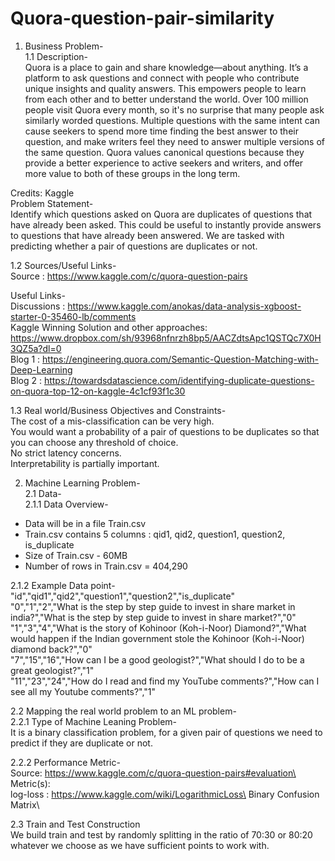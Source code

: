 # Quora-question-pair-similarity

1. Business Problem-\
1.1 Description-\
Quora is a place to gain and share knowledge—about anything. It’s a platform to ask questions and connect with people who contribute unique insights and quality answers. This empowers people to learn from each other and to better understand the world.
Over 100 million people visit Quora every month, so it's no surprise that many people ask similarly worded questions. Multiple questions with the same intent can cause seekers to spend more time finding the best answer to their question, and make writers feel they need to answer multiple versions of the same question. Quora values canonical questions because they provide a better experience to active seekers and writers, and offer more value to both of these groups in the long term.

Credits: Kaggle\
Problem Statement-\
Identify which questions asked on Quora are duplicates of questions that have already been asked.
This could be useful to instantly provide answers to questions that have already been answered.
We are tasked with predicting whether a pair of questions are duplicates or not.

1.2 Sources/Useful Links-\
Source : https://www.kaggle.com/c/quora-question-pairs 

Useful Links-\
Discussions : https://www.kaggle.com/anokas/data-analysis-xgboost-starter-0-35460-lb/comments \
Kaggle Winning Solution and other approaches: https://www.dropbox.com/sh/93968nfnrzh8bp5/AACZdtsApc1QSTQc7X0H3QZ5a?dl=0 \
Blog 1 : https://engineering.quora.com/Semantic-Question-Matching-with-Deep-Learning \
Blog 2 : https://towardsdatascience.com/identifying-duplicate-questions-on-quora-top-12-on-kaggle-4c1cf93f1c30

1.3 Real world/Business Objectives and Constraints-\
The cost of a mis-classification can be very high.\
You would want a probability of a pair of questions to be duplicates so that you can choose any threshold of choice.\
No strict latency concerns.\
Interpretability is partially important.

2. Machine Learning Problem-\
2.1 Data-\
2.1.1 Data Overview-
- Data will be in a file Train.csv 
- Train.csv contains 5 columns : qid1, qid2, question1, question2, is_duplicate 
- Size of Train.csv - 60MB 
- Number of rows in Train.csv = 404,290

2.1.2 Example Data point-\
"id","qid1","qid2","question1","question2","is_duplicate"\
"0","1","2","What is the step by step guide to invest in share market in india?","What is the step by step guide to invest in share market?","0"\
"1","3","4","What is the story of Kohinoor (Koh-i-Noor) Diamond?","What would happen if the Indian government stole the Kohinoor (Koh-i-Noor) diamond back?","0"\
"7","15","16","How can I be a good geologist?","What should I do to be a great geologist?","1"\
"11","23","24","How do I read and find my YouTube comments?","How can I see all my Youtube comments?","1"

2.2 Mapping the real world problem to an ML problem-\
2.2.1 Type of Machine Leaning Problem-\
It is a binary classification problem, for a given pair of questions we need to predict if they are duplicate or not.

2.2.2 Performance Metric-\
Source: https://www.kaggle.com/c/quora-question-pairs#evaluation\
Metric(s):\
log-loss : https://www.kaggle.com/wiki/LogarithmicLoss\
Binary Confusion Matrix\

2.3 Train and Test Construction\
We build train and test by randomly splitting in the ratio of 70:30 or 80:20 whatever we choose as we have sufficient points to work with.
